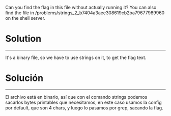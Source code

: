 Can you find the flag in this file without actually running it? You can also find the file in /problems/strings_2_b7404a3aee308619cb2ba79677989960 on the shell server.

# Solution
---
It's a binary file, so we have to use strings on it, to get the flag text.

# Solución
---
El archivo está en binario, así que con el comando strings podemos sacarlos bytes printables que necesitamos, en este caso usamos la config por default, que son 4 chars, y luego lo pasamos por grep, sacando la flag.
